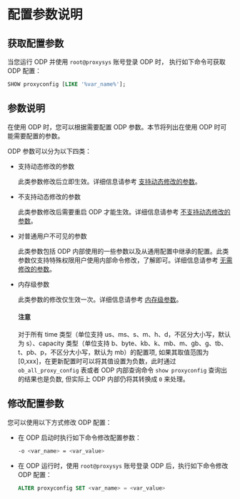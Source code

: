# 配置参数说明

## 获取配置参数

当您运行 ODP 并使用 `root@proxysys` 账号登录 ODP 时， 执行如下命令可获取 ODP 配置：

```sql
SHOW proxyconfig [LIKE '%var_name%'];
```

## 参数说明

在使用 ODP 时，您可以根据需要配置 ODP 参数。本节将列出在使用 ODP 时可能需要配置的参数。

ODP 参数可以分为以下四类：

* 支持动态修改的参数

  此类参数修改后立即生效。详细信息请参考 [支持动态修改的参数](2.parameters-that-can-be-dynamically-modified.md)。
  
* 不支持动态修改的参数

  此类参数修改后需要重启 ODP 才能生效。详细信息请参考 [不支持动态修改的参数](3.parameters-that-cannot-be-dynamically-modified.md)。
  
* 对普通用户不可见的参数

  此类参数包括 ODP 内部使用的一些参数以及从通用配置中继承的配置。此类参数仅支持特殊权限用户使用内部命令修改，了解即可。详细信息请参考 [无需修改的参数](4.parameters-that-do-not-need-to-be-modified.md)。
  
* 内存级参数

  此类参数的修改仅生效一次。详细信息请参考 [内存级参数](5.memory-level-parameters.md)。

  <main id="notice" type='notice'>
    <h4>注意</h4>
    <p>对于所有 time 类型（单位支持 us、ms、s、m、h、d，不区分大小写，默认为 s）、capacity 类型（单位支持 b、byte、kb、k、mb、m、gb、g、tb、t、pb、p，不区分大小写，默认为 mb）的配置项, 如果其取值范围为 [0,xxx]，在更新配置时可以将其值设置为负数，此时通过 <code>ob_all_proxy_config</code> 表或者 ODP 内部查询命令 <code>show proxyconfig</code> 查询出的结果也是负数, 但实际上 ODP 内部仍将其转换成 <code>0</code> 来处理。</p>
  </main>

## 修改配置参数

您可以使用以下方式修改 ODP 配置：

* 在 ODP 启动时执行如下命令修改配置参数：

  ```bash
  -o <var_name> = <var_value>
  ```

* 在 ODP 运行时，使用 `root@proxysys` 账号登录 ODP 后，执行如下命令修改 ODP 配置：

  ```sql
  ALTER proxyconfig SET <var_name> = <var_value>
  ```
